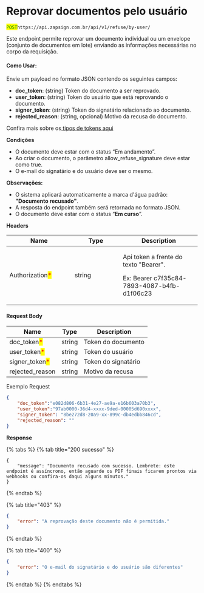 # Reprovar documentos pelo usuário

<mark style="color:green;">`POST`</mark>`https://api.zapsign.com.br/api/v1/refuse/by-user/`

Este endpoint permite reprovar um documento individual ou um envelope (conjunto de documentos em lote) enviando as informações necessárias no corpo da requisição.

#### Como Usar:

Envie um payload no formato JSON contendo os seguintes campos:

* **doc\_token**: (string) Token do documento a ser reprovado.
* **user\_token**: (string) Token do usuário que está reprovando o documento.
* **signer\_token**: (string) Token do signatário relacionado ao documento.
* **rejected\_reason**: (string, opcional) Motivo da recusa do documento.

Confira mais sobre os[ tipos de tokens aqui](../tipos-de-tokens-e-como-localiza-los.md)

**Condições**

* O documento deve estar com o status “Em andamento”.
* Ao criar o documento, o parâmetro allow\_refuse\_signature deve estar como true.
* O e-mail do signatário e do usuário deve ser o mesmo.

**Observações:**

* O sistema aplicará automaticamente a marca d'água padrão: **"Documento recusado"**.
* A resposta do endpoint também será retornada no formato JSON.
* O documento deve estar com o status “**Em curso**”.



**Headers**

<table><thead><tr><th width="156">Name</th><th width="111">Type</th><th>Description</th></tr></thead><tbody><tr><td>Authorization<mark style="color:red;">*</mark></td><td>string</td><td><p>Api token a frente do texto "Bearer". </p><p>Ex: Bearer c7f35c84-7893-4087-b4fb-d1f06c23</p></td></tr></tbody></table>

#### Request Body

| Name                                            | Type   | Description         |
| ----------------------------------------------- | ------ | ------------------- |
| doc\_token<mark style="color:red;">\*</mark>    | string | Token do documento  |
| user\_token<mark style="color:red;">\*</mark>   | string | Token do usuário    |
| signer\_token<mark style="color:red;">\*</mark> | string | Token do signatário |
| rejected\_reason                                | string | Motivo da recusa    |

Exemplo Request

```json
{
    "doc_token":"e082d806-6b31-4e27-ae9a-e16b603a70b3",
    "user_token":"97ab0000-36d4-xxxx-9ded-00005d690xxxx",
    "signer_token": "8be272d8-20a9-xx-899c-db4edbb846cd",
    "rejected_reason": ""
}
```

**Response**

{% tabs %}
{% tab title="200 sucesso" %}
```
{
    "message": "Documento recusado com sucesso. Lembrete: este endpoint é assíncrono, então aguarde os PDF finais ficarem prontos via webhooks ou confira-os daqui alguns minutos."
}
```
{% endtab %}

{% tab title="403" %}
```json
{
    "error": "A reprovação deste documento não é permitida."
}
```
{% endtab %}

{% tab title="400" %}
```json
{
    "error": "O e-mail do signatário e do usuário são diferentes"
}
```
{% endtab %}
{% endtabs %}
